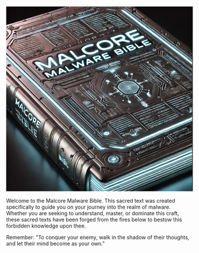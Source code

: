 <p align="center">
    <img src=".github/img_2.png" height="500" width="600"/>
</p>

Welcome to the Malcore Malware Bible. This sacred text was created specifically to guide you on your journey into the realm of malware. Whether you are seeking to understand, master, or dominate this craft, these sacred texts have been forged from the fires below to bestow this forbidden knowledge upon thee. 

Remember: "To conquer your enemy, walk in the shadow of their thoughts, and let their mind become as your own."
